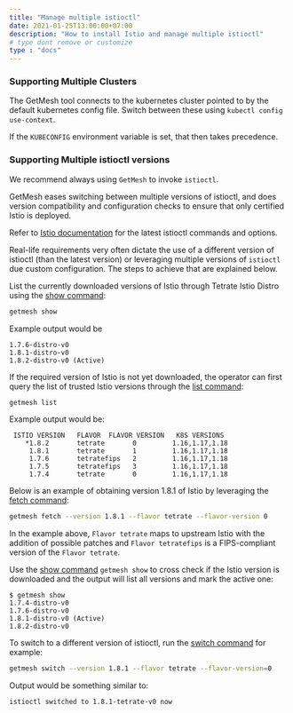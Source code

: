 ```yaml
---
title: "Manage multiple istioctl"
date: 2021-01-25T13:00:00+07:00
description: "How to install Istio and manage multiple istioctl"
# type dont remove or customize
type : "docs"
---
```


### Supporting Multiple Clusters

The GetMesh tool connects to the kubernetes cluster pointed to by the default kubernetes config file. Switch between these using `kubectl config use-context`.

If the `KUBECONFIG` environment variable is set, that then takes precedence.

### Supporting Multiple istioctl versions

We recommend always using `GetMesh` to invoke `istioctl`. 

GetMesh eases switching between multiple versions of istioctl, and does version compatibility and configuration checks to ensure that only certified Istio is deployed.

Refer to [Istio documentation](https://istio.io/latest/docs/reference/commands/istioctl) for the latest istioctl commands and options.

Real-life requirements very often dictate the use of a different version of istioctl (than the latest version) or leveraging multiple versions of `istioctl` due custom configuration. The steps to achieve that are explained below.

List the currently downloaded versions of Istio through Tetrate Istio Distro using the [show command](/getmesh-cli/reference/getmesh_show):

```sh
getmesh show
```

Example output would be

```pre
1.7.6-distro-v0
1.8.1-distro-v0
1.8.2-distro-v0 (Active)
```

If the required version of Istio is not yet downloaded, the operator can first query the list of trusted Istio versions through the [list command](/getmesh-cli/reference/getmesh_list):
```sh
getmesh list
```

Example output would be:

```pre
 ISTIO VERSION   FLAVOR  FLAVOR VERSION   K8S VERSIONS  
    *1.8.2       tetrate       0         1.16,1.17,1.18  
     1.8.1       tetrate       1         1.16,1.17,1.18  
     1.7.6       tetratefips   2         1.16,1.17,1.18  
     1.7.5       tetratefips   3         1.16,1.17,1.18  
     1.7.4       tetrate       0         1.16,1.17,1.18  
```

Below is an example of obtaining version 1.8.1 of Istio by leveraging the [fetch command](/getmesh-cli/reference/getmesh_fetch):

```sh
getmesh fetch --version 1.8.1 --flavor tetrate --flavor-version 0 
```

In the example above, `Flavor tetrate` maps to upstream Istio with the addition of possible patches and `Flavor tetratefips` is a FIPS-compliant version of the `Flavor tetrate`.

Use the [show command](/getmesh-cli/reference/getmesh_show) `getmesh show` to cross check if the Istio version is downloaded and the output will list all versions and mark the active one:

```pre
$ getmesh show
1.7.4-distro-v0
1.7.6-distro-v0
1.8.1-distro-v0 (Active)
1.8.2-distro-v0
```

To switch to a different version of istioctl, run the [switch command](/getmesh-cli/reference/getmesh_switch) for example:
```sh
getmesh switch --version 1.8.1 --flavor tetrate --flavor-version=0
```

Output would be something similar to:

```
istioctl switched to 1.8.1-tetrate-v0 now
```


